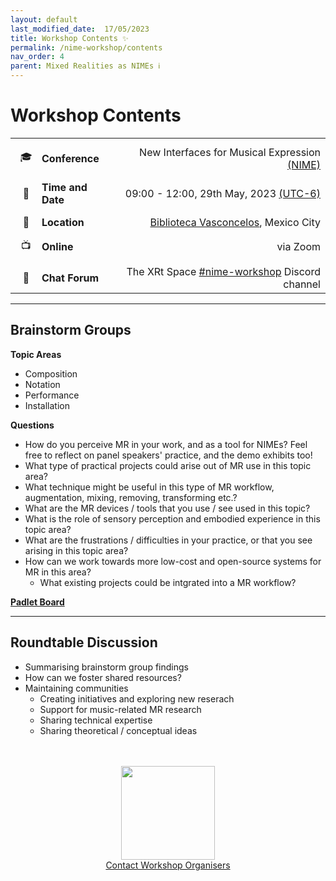 ```yaml
---
layout: default
last_modified_date:  17/05/2023
title: Workshop Contents ✨
permalink: /nime-workshop/contents
nav_order: 4
parent: Mixed Realities as NIMEs ℹ️
---
```


<style>
  /* Remove table borders*/
  td, th {
    border: none!important;
  }
  /* Attempt to fix up table widths */
  .table-wrapper{
    max-width: 80%;
    margin: 0 auto;
  }  
  table {
    border-collapse: collapse;
  }
  tbody{
    width:max-content;
  }
  /* Fix emoji column width and text settings */
  table td:nth-child(1),
  table th:nth-child(1) {
    min-width: 34px;
  }
  /* Remove left padding in second column */
  table td:nth-child(2),
  table th:nth-child(2) {
    padding-left: 0px;
  }
  table td:nth-child(3),
  table th:nth-child(3) {
    width: max-content;
  }
  /* Remove header row */
  table thead {
  display: none;
  }
  /* Fix uneven padding as a result of removing table header */
  tbody tr td{
  padding-top: 12px;
  }

</style>
# Workshop Contents

|    |                   |                                                                                                                                                                                             |
|:--:|:------------------|--------------------------------------------------------------------------------------------------------------------------------------------------------------------------------------------:|
| 🎓 | **Conference**    |                                                                                                                   New Interfaces for Musical Expression [(NIME)](https://www.nime2023.org/) |
| 📅 | **Time and Date** | 09:00 - 12:00, 29th May, 2023 [(UTC-6)](https://www.timeanddate.com/worldclock/converter.html?iso=20230529T150000&p1=103&p2=224&p3=155&p4=64&p5=179&p6=136&p7=195&p8=2&p9=102&p10=240) |
| 📍 | **Location**      |                                                                                                            [Biblioteca Vasconcelos](https://www.bibliotecavasconcelos.gob.mx/), Mexico City |
| 📺 | **Online**        |                                                                                                                                                                                    via Zoom |
| 💬 | **Chat Forum**    |                                                                                                               The XRt Space [#nime-workshop](https://discord.gg/TDKxhWgEuv) Discord channel |

 ---

## Brainstorm Groups

**Topic Areas**
- Composition
- Notation
- Performance
- Installation

**Questions**
- How do you perceive MR in your work, and as a tool for NIMEs? Feel free to reflect on panel speakers' practice, and the demo exhibits too!
- What type of practical projects could arise out of MR use in this topic area?
- What technique might be useful in this type of MR workflow, augmentation, mixing, removing, transforming etc.?
- What are the MR devices / tools that you use / see used in this topic?
- What is the role of sensory perception and embodied experience in this topic area?
- What are the frustrations / difficulties in your practice, or that you see arising in this topic area?
- How can we work towards more low-cost and open-source systems for MR in this area?
  - What existing projects could be intgrated into a MR workflow?

**[Padlet Board](https://padlet.com/sbilbow/mixed-realities-as-nimes-am7161osl7ytzthf)**

---

## Roundtable Discussion
- Summarising brainstorm group findings
- How can we foster shared resources?
- Maintaining communities
    - Creating initiatives and exploring new reserach
    - Support for music-related MR research
    - Sharing technical expertise
    - Sharing theoretical / conceptual ideas

<br>
<br>

<!-- Remove link underline on image -->
<style>
    #img-a{
        background-image: none;
    }
</style>

<div align="center">
  <a id="img-a" href="https://www.nime2023.org/"><img src="/thexrtspace/assets/images/nimexico.png" width="150px"></a>
  <br>
  <a href="mailto:s.bilbow@sussex.ac.uk,yichen.wang@anu.edu.au>">Contact Workshop Organisers</a>
</div>

